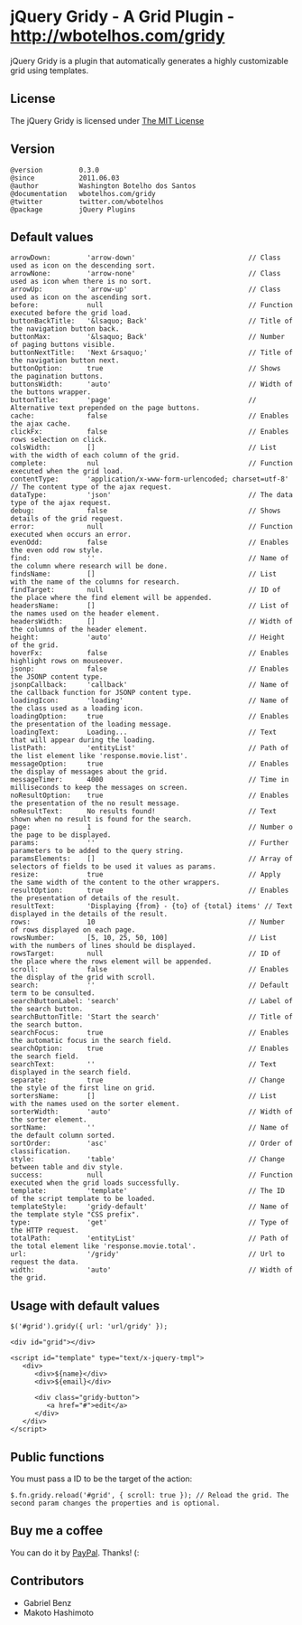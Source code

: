 # jQuery Gridy - A Grid Plugin - http://wbotelhos.com/gridy

jQuery Gridy is a plugin that automatically generates a highly customizable grid using templates.

## License

The jQuery Gridy is licensed under [The MIT License](http://www.opensource.org/licenses/mit-license.php)

## Version

	@version         0.3.0
	@since           2011.06.03
	@author          Washington Botelho dos Santos
	@documentation   wbotelhos.com/gridy
	@twitter         twitter.com/wbotelhos
	@package         jQuery Plugins

## Default values

	arrowDown:         'arrow-down'                            // Class used as icon on the descending sort.
	arrowNone:         'arrow-none'                            // Class used as icon when there is no sort.
	arrowUp:           'arrow-up'                              // Class used as icon on the ascending sort.
	before:            null                                    // Function executed before the grid load.
	buttonBackTitle:   '&lsaquo; Back'                         // Title of the navigation button back.
	buttonMax:         '&lsaquo; Back'                         // Number of paging buttons visible.
	buttonNextTitle:   'Next &rsaquo;'                         // Title of the navigation button next.
	buttonOption:      true                                    // Shows the pagination buttons.
	buttonsWidth:      'auto'                                  // Width of the buttons wrapper.
	buttonTitle:       'page'                                  // Alternative text prepended on the page buttons.
	cache:             false                                   // Enables the ajax cache.
	clickFx:           false                                   // Enables rows selection on click.
	colsWidth:         []                                      // List with the width of each column of the grid.
	complete:          nul                                     // Function executed when the grid load.
	contentType:       'application/x-www-form-urlencoded; charset=utf-8' // The content type of the ajax request.
	dataType:          'json'                                  // The data type of the ajax request.
	debug:             false                                   // Shows details of the grid request.
	error:             null                                    // Function executed when occurs an error.
	evenOdd:           false                                   // Enables the even odd row style.
	find:              ''                                      // Name of the column where research will be done.
	findsName:         []                                      // List with the name of the columns for research.
	findTarget:        null                                    // ID of the place where the find element will be appended.
	headersName:       []                                      // List of the names used on the header element.
	headersWidth:      []                                      // Width of the columns of the header element.
	height:            'auto'                                  // Height of the grid.
	hoverFx:           false                                   // Enables highlight rows on mouseover.
	jsonp:             false                                   // Enables the JSONP content type.
	jsonpCallback:     'callback'                              // Name of the callback function for JSONP content type.
	loadingIcon:       'loading'                               // Name of the class used as a loading icon.
	loadingOption:     true                                    // Enables the presentation of the loading message.
	loadingText:       Loading...                              // Text that will appear during the loading.
	listPath:          'entityList'                            // Path of the list element like 'response.movie.list'.
	messageOption:     true                                    // Enables the display of messages about the grid.
	messageTimer:      4000                                    // Time in milliseconds to keep the messages on screen.
	noResultOption:    true                                    // Enables the presentation of the no result message.
	noResultText:      No results found!                       // Text shown when no result is found for the search.
	page:              1                                       // Number o the page to be displayed.
	params:            ''                                      // Further parameters to be added to the query string.
	paramsElements:    []                                      // Array of selectors of fields to be used it values as params.
	resize:            true                                    // Apply the same width of the content to the other wrappers.
	resultOption:      true                                    // Enables the presentation of details of the result.
	resultText:        'Displaying {from} - {to} of {total} items' // Text displayed in the details of the result.
	rows:              10                                      // Number of rows displayed on each page.
	rowsNumber:        [5, 10, 25, 50, 100] 	               // List with the numbers of lines should be displayed.
	rowsTarget:        null                                    // ID of the place where the rows element will be appended.
	scroll:            false                                   // Enables the display of the grid with scroll.
	search:            ''                                      // Default term to be consulted.
	searchButtonLabel: 'search'                                // Label of the search button.
	searchButtonTitle: 'Start the search'                      // Title of the search button.
	searchFocus:       true                                    // Enables the automatic focus in the search field.
	searchOption:      true                                    // Enables the search field. 
	searchText:        ''                                      // Text displayed in the search field.
	separate:          true                                    // Change the style of the first line on grid.
	sortersName:       []                                      // List with the names used on the sorter element.
	sorterWidth:       'auto'                                  // Width of the sorter element.
	sortName:          ''                                      // Name of the default column sorted.
	sortOrder:         'asc'                                   // Order of classification.
	style:             'table'                                 // Change between table and div style.
	success:           null                                    // Function executed when the grid loads successfully.
	template:          'template'                              // The ID of the script template to be loaded.
	templateStyle:     'gridy-default'                         // Name of the template style "CSS prefix".
	type:              'get'                                   // Type of the HTTP request.
	totalPath:         'entityList'                            // Path of the total element like 'response.movie.total'.
	url:               '/gridy'                                // Url to request the data.
	width:             'auto'                                  // Width of the grid.


## Usage with default values

	$('#grid').gridy({ url: 'url/gridy' });
	
	<div id="grid"></div>
	
	<script id="template" type="text/x-jquery-tmpl">
	   <div>
	      <div>${name}</div>
	      <div>${email}</div>
	
	      <div class="gridy-button">
	         <a href="#">edit</a>
	      </div>
	   </div>
	</script>

## Public functions

You must pass a ID to be the target of the action:
	
	$.fn.gridy.reload('#grid', { scroll: true }); // Reload the grid. The second param changes the properties and is optional.

## Buy me a coffee

You can do it by [PayPal](https://www.paypal.com/cgi-bin/webscr?cmd=_donations&business=X8HEP2878NDEG&item_name=jQuery%20Gridy). Thanks! (:

## Contributors

+ Gabriel Benz
+ Makoto Hashimoto